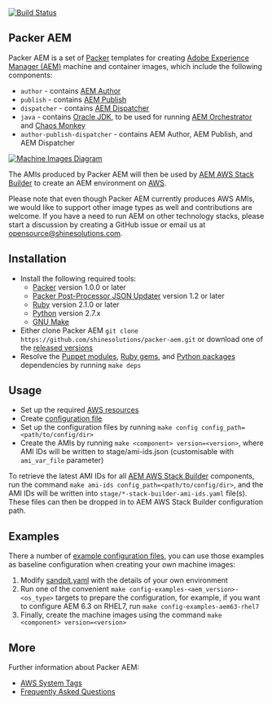 [![Build Status](https://img.shields.io/travis/shinesolutions/packer-aem.svg)](http://travis-ci.org/shinesolutions/packer-aem)

Packer AEM
----------

Packer AEM is a set of [Packer](https://www.packer.io/) templates for creating [Adobe Experience Manager (AEM)](http://www.adobe.com/au/marketing-cloud/enterprise-content-management.html) machine and container images, which include the following components:

* `author` - contains [AEM Author](https://helpx.adobe.com/experience-manager/6-3/sites/authoring/using/author.html)
* `publish` - contains [AEM Publish](https://helpx.adobe.com/experience-manager/6-3/sites/authoring/using/author.html)
* `dispatcher` - contains [AEM Dispatcher](https://helpx.adobe.com/experience-manager/dispatcher/using/dispatcher.html)
* `java` - contains [Oracle JDK](http://www.oracle.com/technetwork/java/javase/downloads/index.html), to be used for running [AEM Orchestrator](https://github.com/shinesolutions/aem-orchestrator) and [Chaos Monkey](https://netflix.github.io/chaosmonkey/)
* `author-publish-dispatcher` - contains AEM Author, AEM Publish, and AEM Dispatcher

[![Machine Images Diagram](https://raw.github.com/shinesolutions/packer-aem/master/docs/machine-images-diagram.png)](https://raw.github.com/shinesolutions/packer-aem/master/docs/machine-images-diagram.png)

The AMIs produced by Packer AEM will then be used by [AEM AWS Stack Builder](https://github.com/shinesolutions/aem-aws-stack-builder) to create an AEM environment on [AWS](https://aws.amazon.com/).

Please note that even though Packer AEM currently produces AWS AMIs, we would like to support other image types as well and contributions are welcome. If you have a need to run AEM on other technology stacks, please start a discussion by creating a GitHub issue or email us at [opensource@shinesolutions.com](mailto://opensource@shinesolutions.com).

Installation
------------

- Install the following required tools:
  * [Packer](https://www.packer.io/) version 1.0.0 or later
  * [Packer Post-Processor JSON Updater](https://github.com/cliffano/packer-post-processor-json-updater) version 1.2 or later
  * [Ruby](https://www.ruby-lang.org/en/) version 2.1.0 or later
  * [Python](https://www.python.org/downloads/) version 2.7.x
  * [GNU Make](https://www.gnu.org/software/make/)
- Either clone Packer AEM `git clone https://github.com/shinesolutions/packer-aem.git` or download one of the [released versions](https://github.com/shinesolutions/packer-aem/releases)
- Resolve the [Puppet modules](https://github.com/shinesolutions/packer-aem/blob/master/Puppetfile), [Ruby gems](https://github.com/shinesolutions/packer-aem/blob/master/Gemfile), and [Python packages](https://github.com/shinesolutions/packer-aem/blob/master/requirements.txt) dependencies by running `make deps`

Usage
-----

- Set up the required [AWS resources](https://github.com/shinesolutions/packer-aem/blob/master/docs/aws-resources.md)
- Create [configuration file](https://github.com/shinesolutions/packer-aem/blob/master/docs/configuration.md)
- Set up the configuration files by running `make config config_path=<path/to/config/dir>`
- Create the AMIs by running `make <component> version=<version>`, where AMI IDs will be written to stage/ami-ids.json (customisable with `ami_var_file` parameter)

To retrieve the latest AMI IDs for all [AEM AWS Stack Builder](https://github.com/shinesolutions/aem-aws-stack-builder) components, run the command `make ami-ids config_path=<path/to/config/dir>`, and the AMI IDs will be written into `stage/*-stack-builder-ami-ids.yaml` file(s). These files can then be dropped in to AEM AWS Stack Builder configuration path.

Examples
--------

There a number of [example configuration files](https://github.com/shinesolutions/packer-aem/blob/master/examples/user-config/), you can use those examples as baseline configuration when creating your own machine images:

1. Modify [sandpit.yaml](https://github.com/shinesolutions/packer-aem/blob/master/examples/user-config/sandpit.yaml) with the details of your own environment
2. Run one of the convenient `make config-examples-<aem_version>-<os_type>` targets to prepare the configuration, for example, if you want to configure AEM 6.3 on RHEL7, run `make config-examples-aem63-rhel7`
3. Finally, create the machine images using the command `make <component> version=<version>`

More
----

Further information about Packer AEM:

* [AWS System Tags](https://github.com/shinesolutions/packer-aem/blob/master/docs/aws-system-tags.md)
* [Frequently Asked Questions](https://github.com/shinesolutions/packer-aem/blob/master/docs/faq.md)
